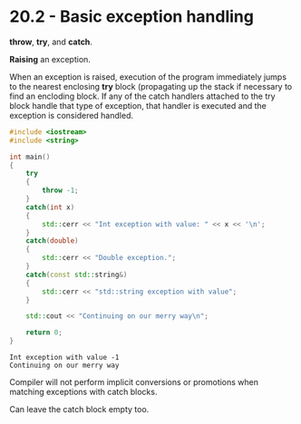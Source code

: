 # 20.2 - Basic exception handling

**throw**, **try**, and **catch**.

**Raising** an exception.

When an exception is raised, execution of the program immediately jumps to the nearest
enclosing **try** block (propagating up the stack if necessary to find an encloding block.
If any of the catch handlers attached to the try block handle that type of exception, that
handler is executed and the exception is considered handled.

```c++
#include <iostream>
#include <string>

int main()
{
    try
    {
        throw -1;
    }
    catch(int x)
    {
        std::cerr << "Int exception with value: " << x << '\n';
    }
    catch(double)
    {
        std::cerr << "Double exception.";
    }
    catch(const std::string&)
    {
        std::cerr << "std::string exception with value";
    }

    std::cout << "Continuing on our merry way\n";

    return 0;
}
```

```
Int exception with value -1
Continuing on our merry way
```

Compiler will not perform implicit conversions or promotions when matching exceptions with
catch blocks.

Can leave the catch block empty too.

